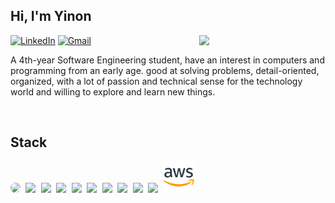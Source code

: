 ## Hi, I'm Yinon

<img src="https://camo.githubusercontent.com/b40aa6e0a49e00065a11b3773f9f4d7098be2fed4da538a0a32abb74992a7869/68747470733a2f2f726973686176616e616e642e6769746875622e696f2f7374617469632f696d616765732f6772656574696e67732e676966" align="right" width="40%">

[![LinkedIn](https://img.shields.io/badge/LinkedIn-236dab?style=flat&logo=linkedin&labelColor=236dab)](https://www.linkedin.com/in/yinon-ozery/)
[![Gmail](https://img.shields.io/badge/-Gmail-c14438?style=flat&logo=Gmail&logoColor=white&color=BB001B)](mailto:yinonozery@gmail.com)

A 4th-year Software Engineering student, have an interest in computers and
programming from an early age. good at solving problems, detail-oriented,
organized, with a lot of passion and technical sense for the technology world and
willing to explore and learn new things.

<br />

## Stack
<kbd>
  <img src="https://cdn.jsdelivr.net/gh/devicons/devicon/icons/c/c-original.svg" height="50" style="border-radius:50px" />
  <img src="https://cdn.jsdelivr.net/gh/devicons/devicon/icons/cplusplus/cplusplus-original.svg" height="50" />
  <img src="https://cdn.jsdelivr.net/gh/devicons/devicon/icons/java/java-original-wordmark.svg" height="50" />
  <img src="https://cdn.jsdelivr.net/gh/devicons/devicon/icons/python/python-original-wordmark.svg" height="50" />
  <img src="https://cdn.jsdelivr.net/gh/devicons/devicon/icons/javascript/javascript-original.svg" height="50" />
  <img src="https://cdn.jsdelivr.net/gh/devicons/devicon/icons/nodejs/nodejs-original-wordmark.svg" height="50" />
  <img src="https://cdn.jsdelivr.net/gh/devicons/devicon/icons/react/react-original-wordmark.svg" height="50" />
  <img src="https://svgur.com/i/p0V.svg" height="50" />
  <img src="https://cdn.jsdelivr.net/gh/devicons/devicon/icons/mongodb/mongodb-original-wordmark.svg" height="50" />
  <img src="https://upload.wikimedia.org/wikipedia/commons/2/29/Postgresql_elephant.svg" height="50" />
  <img src="https://raw.githubusercontent.com/devicons/devicon/1119b9f84c0290e0f0b38982099a2bd027a48bf1/icons/amazonwebservices/amazonwebservices-original-wordmark.svg" height="50" />
</kdb>
